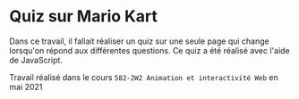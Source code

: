 # Quiz sur Mario Kart
Dans ce travail, il fallait réaliser un quiz sur une seule page qui change lorsqu'on répond aux différentes questions. Ce quiz a été réalisé avec l'aide de JavaScript.


Travail réalisé dans le cours `582-2W2 Animation et interactivité Web` en mai 2021
